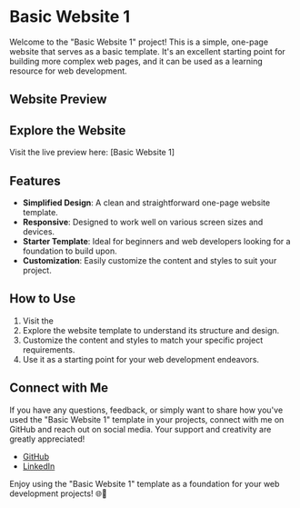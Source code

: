 # Basic Website 1


Welcome to the "Basic Website 1" project! This is a simple, one-page website that serves as a basic template. It's an excellent starting point for building more complex web pages, and it can be used as a learning resource for web development.

## Website Preview




## Explore the Website

Visit the live preview here: [Basic Website 1]

## Features

- **Simplified Design**: A clean and straightforward one-page website template.
- **Responsive**: Designed to work well on various screen sizes and devices.
- **Starter Template**: Ideal for beginners and web developers looking for a foundation to build upon.
- **Customization**: Easily customize the content and styles to suit your project.

## How to Use

1. Visit the 
2. Explore the website template to understand its structure and design.
3. Customize the content and styles to match your specific project requirements.
4. Use it as a starting point for your web development endeavors.



## Connect with Me

If you have any questions, feedback, or simply want to share how you've used the "Basic Website 1" template in your projects, connect with me on GitHub and reach out on social media. Your support and creativity are greatly appreciated!

- [GitHub](https://github.com/yasirkhan88/)
- [LinkedIn](https://www.linkedin.com/in/yasir-s-0a224030/)


Enjoy using the "Basic Website 1" template as a foundation for your web development projects! 🌐🌟
